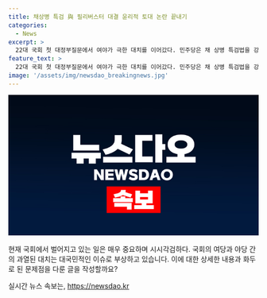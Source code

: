 ```yaml
---
title: 채상병 특검 與 필리버스터 대결 윤리적 토대 논란 끝내기
categories:
  - News
excerpt: >
  22대 국회 첫 대정부질문에서 여야가 극한 대치를 이어갔다. 민주당은 채 상병 특검법을 강행 처리하겠다고 밝혔고, 국민의힘은 이를 편법 상정으로 비판했다. 대정부질문에서 박범계 의원은 채 상병 사망 사고 외압 사건을 촉구했고, 김승수 의원은 특검법의 위헌성을 언급했다. 민주당과 국민의힘 간 공방은 대표적으로 대치된 대목이었으며, 국회의 규모를 떠나 시민들의 이목을 끄는 이벤트로 자리매김했다.
feature_text: >
  22대 국회 첫 대정부질문에서 여야가 극한 대치를 이어갔다. 민주당은 채 상병 특검법을 강행 처리하겠다고 밝혔고, 국민의힘은 이를 편법 상정으로 비판했다. 대정부질문에서 박범계 의원은 채 상병 사망 사고 외압 사건을 촉구했고, 김승수 의원은 특검법의 위헌성을 언급했다. 민주당과 국민의힘 간 공방은 대표적으로 대치된 대목이었으며, 국회의 규모를 떠나 시민들의 이목을 끄는 이벤트로 자리매김했다.
image: '/assets/img/newsdao_breakingnews.jpg'
---
```


<p><img src="/assets/img/newsdao_breakingnews.jpg" alt="firstkoreanews 속보" /></p>

<p>현재 국회에서 벌어지고 있는 일은 매우 중요하며 시시각검하다. 국회의 여당과 야당 간의 과열된 대치는 대국민적인 이슈로 부상하고 있습니다. 이에 대한 상세한 내용과 화두로 된 문제점을 다룬 글을 작성할까요?</p>
실시간 뉴스 속보는, <a href="https://newsdao.kr" rel="dofollow">https://newsdao.kr</a>


